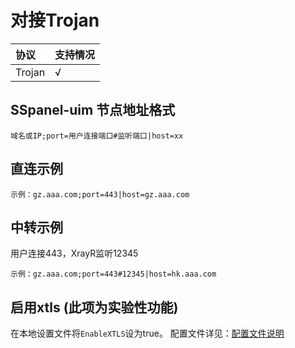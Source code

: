 # 对接Trojan

| 协议 | 支持情况 |
| :--- | :--- |
| Trojan | √ |

## SSpanel-uim 节点地址格式

```text
域名或IP;port=用户连接端口#监听端口|host=xx
```

## 直连示例

```text
示例：gz.aaa.com;port=443|host=gz.aaa.com
```

## 中转示例

用户连接443，XrayR监听12345

```text
示例：gz.aaa.com;port=443#12345|host=hk.aaa.com
```

## 启用xtls **\(此项为实验性功能\)**

在本地设置文件将`EnableXTLS`设为true。 配置文件详见：[配置文件说明](https://github.com/XrayR-project/XrayR-doc/tree/af55d4cc45735ca8d00491aa97f8cbbd97c8faf4/sspanel/config/README.md)


